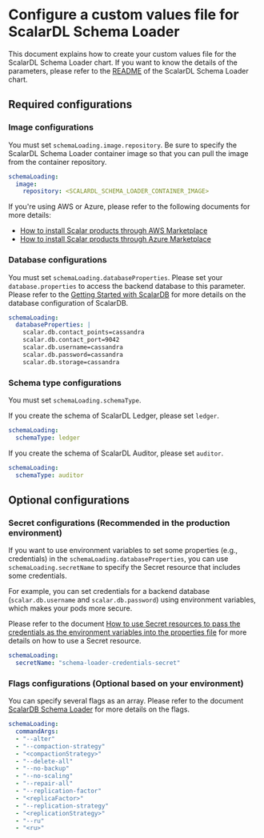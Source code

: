 # Configure a custom values file for ScalarDL Schema Loader

This document explains how to create your custom values file for the ScalarDL Schema Loader chart. If you want to know the details of the parameters, please refer to the [README](https://github.com/scalar-labs/helm-charts/blob/main/charts/schema-loading/README.md) of the ScalarDL Schema Loader chart.

## Required configurations

### Image configurations

You must set `schemaLoading.image.repository`. Be sure to specify the ScalarDL Schema Loader container image so that you can pull the image from the container repository.

```yaml
schemaLoading:
  image:
    repository: <SCALARDL_SCHEMA_LOADER_CONTAINER_IMAGE>
```

If you're using AWS or Azure, please refer to the following documents for more details:

* [How to install Scalar products through AWS Marketplace](https://github.com/scalar-labs/scalar-kubernetes/blob/master/docs/AwsMarketplaceGuide.md)
* [How to install Scalar products through Azure Marketplace](https://github.com/scalar-labs/scalar-kubernetes/blob/master/docs/AzureMarketplaceGuide.md)

### Database configurations

You must set `schemaLoading.databaseProperties`. Please set your `database.properties` to access the backend database to this parameter. Please refer to the [Getting Started with ScalarDB](https://github.com/scalar-labs/scalardb/blob/master/docs/getting-started-with-scalardb.md) for more details on the database configuration of ScalarDB.

```yaml
schemaLoading:
  databaseProperties: |
    scalar.db.contact_points=cassandra
    scalar.db.contact_port=9042
    scalar.db.username=cassandra
    scalar.db.password=cassandra
    scalar.db.storage=cassandra
```

### Schema type configurations

You must set `schemaLoading.schemaType`.

If you create the schema of ScalarDL Ledger, please set `ledger`.

```yaml
schemaLoading:
  schemaType: ledger
```

If you create the schema of ScalarDL Auditor, please set `auditor`.

```yaml
schemaLoading:
  schemaType: auditor
```

## Optional configurations

### Secret configurations (Recommended in the production environment)

If you want to use environment variables to set some properties (e.g., credentials) in the `schemaLoading.databaseProperties`, you can use `schemaLoading.secretName` to specify the Secret resource that includes some credentials.

For example, you can set credentials for a backend database (`scalar.db.username` and `scalar.db.password`) using environment variables, which makes your pods more secure.

Please refer to the document [How to use Secret resources to pass the credentials as the environment variables into the properties file](use-secret-for-credentials.md) for more details on how to use a Secret resource.

```yaml
schemaLoading:
  secretName: "schema-loader-credentials-secret"
```

### Flags configurations (Optional based on your environment)

You can specify several flags as an array. Please refer to the document [ScalarDB Schema Loader](https://github.com/scalar-labs/scalardb/blob/master/docs/schema-loader.md) for more details on the flags.

```yaml
schemaLoading:
  commandArgs:
  - "--alter"
  - "--compaction-strategy"
  - "<compactionStrategy>"
  - "--delete-all"
  - "--no-backup"
  - "--no-scaling"
  - "--repair-all"
  - "--replication-factor"
  - "<replicaFactor>"
  - "--replication-strategy"
  - "<replicationStrategy>"
  - "--ru"
  - "<ru>"
```
